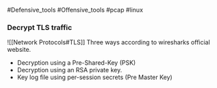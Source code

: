 #Defensive_tools #Offensive_tools #pcap #linux 
### Decrypt TLS traffic
![[Network Protocols#TLS]]
Three ways according to wiresharks official website.
- Decryption using a Pre-Shared-Key (PSK)
- Decryption using an RSA private key.
- Key log file using per-session secrets (Pre Master Key)